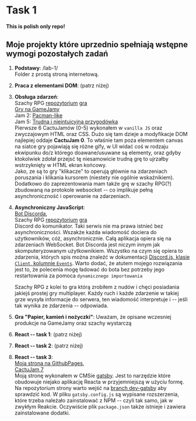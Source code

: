 # Task 1



**This is polish only repo!**



## Moje projekty które uprzednio spełniają wstępne wymogi pozostałych zadań



 1. **Podstawy**: /lab-1/  
    Folder z prostą stroną internetową.
 2. **Praca z elementami DOM**: (patrz niżej)
 3. **Obsługa zdarzeń**:  
    Szachy RPG [repozytorium](https://github.com/Evolveye/CChess.io/)
    [gra](https://cactu-cchess.herokuapp.com/)  
    [Gry na GameJamy](https://github.com/Evolveye/Game_jams)  
    Jam 2: [Pacman-like](http://antrio.jcom.pl/cactujam/2/main.html)  
    Jam 5: [Trudna i nieintuicyjna przygodówka](http://antrio.jcom.pl/cactujam/5/)  
    Pierwsze 6 CactuJamów (0-5) wykonałem w `vanilla JS` oraz zwyczajowym HTML oraz CSS.
    Dużo się tam dzieje a modyfikacje DOM najlepiej oddaje **CactuJam 0**.
    To właśnie tam poza elementem canvas na siatce gry pojawiają się różne gify, w UI
    widać coś w rodzaju ekwipunku do/z którego doawane/usuwane są elementy,
    oraz gdyby ktokolwiek zdołał przejsć tę niesamowicie trudną grę to ujrzałby
    wstrzyknięty w HTML ekran końcowy.<br>
    Jako, ze są to gry "klikacze" to operują głównie na zdarzeniach poruszania i klikania kursorem
    (niestety nie ogólnie wskaźnikiem).
    Dodatkowo do zaprezentowania mam także grę w szachy RPG(?) zbudowaną na protokole websocket --
    co implikuje pełną asynchroniczność i operowanie na zdarzeniach.
 4. **Asynchroniczny JavaScript**:  
    [Bot Discorda](https://github.com/Evolveye/Cactu-discord.js),  
    Szachy RPG [repozytorium](https://github.com/Evolveye/CChess.io/)
    [gra](https://cactu-cchess.herokuapp.com/)  
    Discord do komunikator. Taki serwis nie ma prawa istnieć bez asynchroniczności.
    Wszakże każda wiadomość dociera do użytkowników, cóż, asynchronicznie.
    Całą aplikacja opiera się na zdarzeniach WebSocket. Bot Discorda jest niczym innym
    jak skomputeryzowanym użytkownikiem.
    Wszystko na czym się opiera to zdarzenia, których spis można znaleźć w dokumentacji
    [Discord.js, klasie `Client`, kolumnie `Events`](https://discord.js.org/#/docs/main/stable/class/Client).
    Warto dodać, że atutem mojego rozwiązania jest to,
    że polecenia mogę ładować do bota bez potrzeby jego restartowania za pomoca `dynamicznego importowania`

    Szachy RPG z kolei to gra którą zrobiłem z nudów i chęci posiadania jakiejś prostej gry multiplayer.
    Każdy ruch i każde zdarzenie w takiej grze wysyła informacje do serwera,
    ten wiadomość interpretuje i -- jeśli tak wynika ze zdarzenia -- odpowiada.

 5. **Gra "Papier, kamień i nożyczki"**:
    Uważam, że opisane wczesniej produkcje na GameJamy oraz szachy wystarczą

 6. **React -- task 1**: (patrz niżej)
 7. **React -- task 2**: (patrz niżej)
 8. **React -- task 3**:  
    [Moja strona na GithubPages](https://evolveye.github.io/),  
    [CactuJam 7](https://github.com/Evolveye/Game_jams/tree/master/CactuJam-7)  
    Moją stronę wykonałem w CMSie [gatsby](https://www.gatsbyjs.com/).
    Jest to narzędzie które obudowuje niejako aplikację Reacta w przyjemniejszą w użyciu formę.
    Na repozytorium strony warto wejść na
    [branch dev-gatsby](https://github.com/Evolveye/Evolveye.github.io/tree/dev-gatsby) aby sprawdzić kod.
    W pliku `gatsby.config.js` są wypisane rozszerzenia, które trzeba należało zainstalować z NPM --
    czyli tak samo, jak w zwykłym Reakcie.
    Oczywiście plik `package.json` także istnieje i zawiera zainstalowane dodatki.